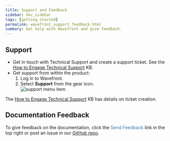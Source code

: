 ```yaml
---
title: Support and Feedback
sidebar: doc_sidebar
tags: [getting started]
permalink: wavefront_support_feedback.html
summary: Get help with Wavefront and give feedback.
---
```



## Support

* Get in touch with Technical Support and create a support ticket. See the [How to Engage Technical Support](https://help.wavefront.com/hc/en-us/articles/360057219171-How-to-Engage-Technical-Support) KB.
* Get support from within the product:
  1. Log in to Wavefront.
  1. Select <strong>Support</strong> from the gear icon.
    <br/>![support menu item](images/get_support.png)

The [How to Engage Technical Support](https://help.wavefront.com/hc/en-us/articles/360057219171-How-to-Engage-Technical-Support) KB has details on ticket creation.


## Documentation Feedback
To give feedback on the documentation, click the <span style="color:#337AB7"><i class="fa fa-envelope-o"></i> Send Feedback</span> link in the top right or post an issue in our <a href="{{site.github_issues_path}}">GitHub repo</a>.

<!---Removing link to public Slack as per discussion on Aug. 17 in #documentation channel.
## Slack
Discuss Wavefront on **Slack**: [Wavefront public Slack channel](https://www.wavefront.com/join-public-slack)--->
